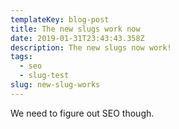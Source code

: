 ```yaml
---
templateKey: blog-post
title: The new slugs work now
date: 2019-01-31T23:43:43.358Z
description: The new slugs now work!
tags:
  - seo
  - slug-test
slug: new-slug-works
---
```

We need to figure out SEO though.
